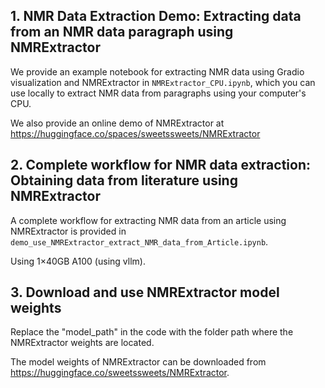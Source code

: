 ## 1. NMR Data Extraction Demo: Extracting data from an NMR data paragraph using NMRExtractor

We provide an example notebook for extracting NMR data using Gradio visualization and NMRExtractor in ```NMRExtractor_CPU.ipynb```, which you can use locally to extract NMR data from paragraphs using your computer's CPU.

We also provide an online demo of NMRExtractor at
https://huggingface.co/spaces/sweetssweets/NMRExtractor

## 2. Complete workflow for NMR data extraction: Obtaining data from literature using NMRExtractor

A complete workflow for extracting NMR data from an article using NMRExtractor is provided in ```demo_use_NMRExtractor_extract_NMR_data_from_Article.ipynb```.

Using 1×40GB A100 (using vllm).

## 3. Download and use NMRExtractor model weights

Replace the "model_path" in the code with the folder path where the NMRExtractor weights are located.

The model weights of NMRExtractor can be downloaded from 
https://huggingface.co/sweetssweets/NMRExtractor. 

